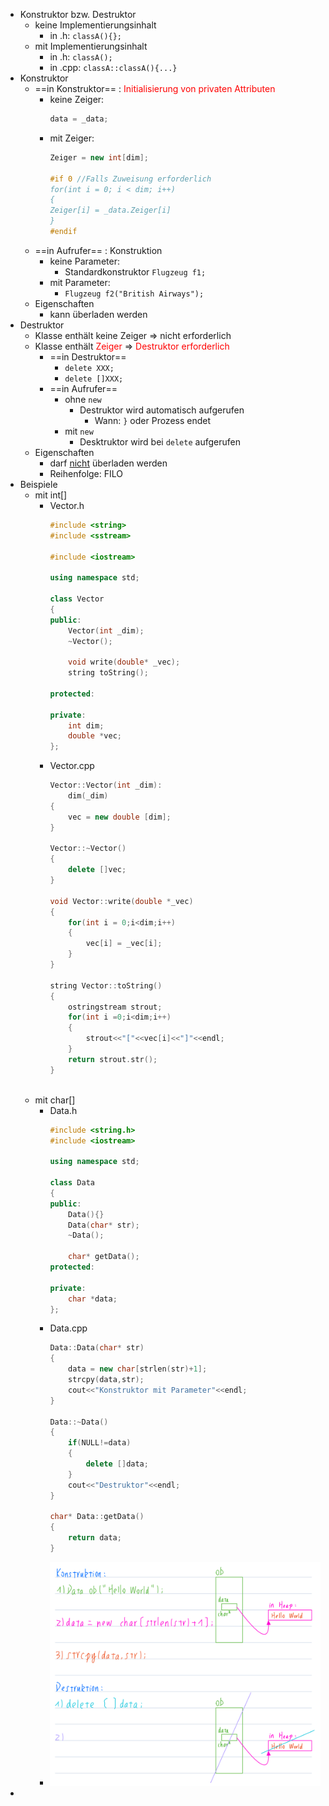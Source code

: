 - Konstruktor bzw. Destruktor
	- keine Implementierungsinhalt
		- in .h: `classA(){};` 
	- mit Implementierungsinhalt
		- in .h: `classA();` 
		- in .cpp: `classA::classA(){...}`
- Konstruktor
	- ==in Konstruktor== : <font color = "red">Initialisierung von privaten Attributen</font> 
		- keine Zeiger:
			```c++
			data = _data;
			```
		- mit Zeiger:
			```c++
			Zeiger = new int[dim];
			
			#if 0 //Falls Zuweisung erforderlich 
			for(int i = 0; i < dim; i++)
			{
			Zeiger[i] = _data.Zeiger[i]
			}
			#endif 
			```
	- ==in Aufrufer== : Konstruktion
		- keine Parameter: 
			- Standardkonstruktor `Flugzeug f1;` 
		- mit Parameter: 
			- `Flugzeug f2("British Airways");` 
	- Eigenschaften 
		- kann überladen werden
<br><div STYLE="page-break-after: always;"></div> 
- Destruktor 
	- Klasse enthält keine Zeiger $\Rightarrow$ nicht erforderlich 
	- Klasse enthält <font color = "red">Zeiger</font>  $\Rightarrow$  <font color = "red">Destruktor erforderlich</font> 
		- ==in Destruktor== 
			- `delete XXX;` 
			- `delete []XXX;` 
		- ==in Aufrufer== 
			- ohne `new` 
				- Destruktor wird automatisch aufgerufen 
					- Wann: `}` oder Prozess endet 
			- mit `new` 
				- Desktruktor wird bei `delete` aufgerufen 
	- Eigenschaften 
		- darf <u>nicht</u> überladen werden 
		- Reihenfolge: FILO 
<br><div STYLE="page-break-after: always;"></div> 
- Beispiele
	- mit int\[\] 
		- Vector.h
			```c++
			#include <string>
			#include <sstream>
			
			#include <iostream>
			
			using namespace std;
			
			class Vector
			{
			public:
			    Vector(int _dim);
			    ~Vector();
			
			    void write(double* _vec);
			    string toString();
			
			protected:
			
			private:
			    int dim;
			    double *vec;
			};
			```
		- Vector.cpp
			```c++
			Vector::Vector(int _dim):
			    dim(_dim)
			{
			    vec = new double [dim];
			}
			
			Vector::~Vector()
			{
			    delete []vec;
			}
			
			void Vector::write(double *_vec)
			{
			    for(int i = 0;i<dim;i++)
			    {
			        vec[i] = _vec[i];
			    }
			}
			
			string Vector::toString()
			{
			    ostringstream strout;
			    for(int i =0;i<dim;i++)
			    {
			        strout<<"["<<vec[i]<<"]"<<endl;
			    }
			    return strout.str();
			}
			```
	<br><div STYLE="page-break-after: always;"></div> 
	- mit char\[\] 
		- Data.h
			```c++
			#include <string.h>
			#include <iostream>
			
			using namespace std;
			
			class Data
			{
			public:
				Data(){}
				Data(char* str);
				~Data();
				  
				char* getData();
			protected:
			
			private:
				char *data;
			};
			```
		- Data.cpp
			```c++
			Data::Data(char* str)
			{
				data = new char[strlen(str)+1];
				strcpy(data,str);
				cout<<"Konstruktor mit Parameter"<<endl;
			}
			
			Data::~Data()
			{
				if(NULL!=data)
				{
					delete []data;
				}
				cout<<"Destruktor"<<endl;
			}
			
			char* Data::getData()
			{
				return data;
			}
			```
		- ![|500](https://raw.githubusercontent.com/ICH-BIN-HXM/images/main/pictures_Obsidian/Prog%20C++_Konstruktion-Destruktion.png)
- 